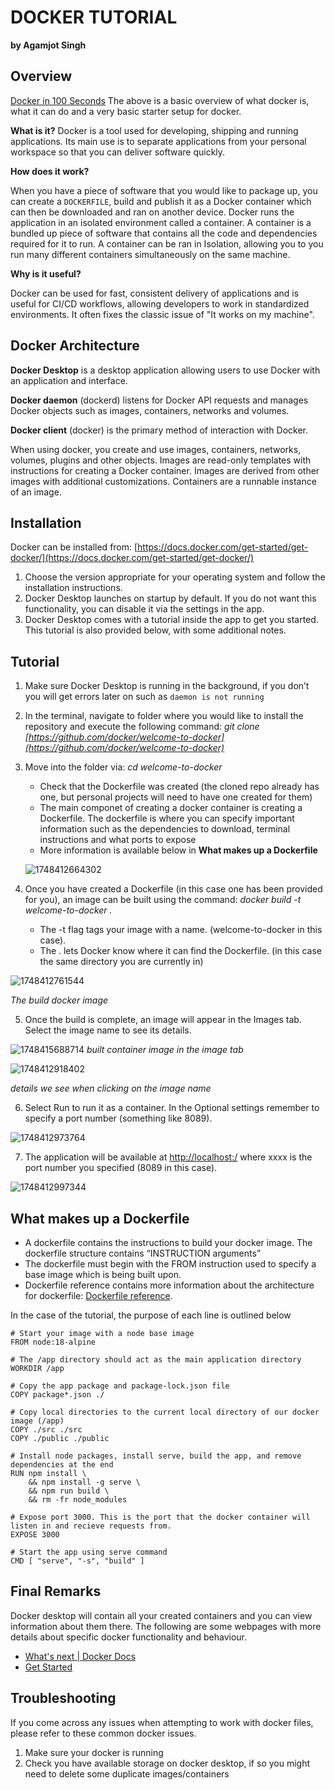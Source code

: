 # DOCKER TUTORIAL

**by Agamjot Singh**

## Overview

[Docker in 100 Seconds](https://youtu.be/Gjnup-PuquQ)
The above is a basic overview of what docker is, what it can do and a very basic starter setup for docker.

**What is it?**
Docker is a tool used for developing, shipping and running applications. Its main use is to separate applications from your personal workspace so that you can deliver software quickly.

**How does it work?**

When you have a piece of software that you would like to package up, you can create a `DOCKERFILE`, build and publish it as a Docker container which can then be downloaded and ran on another device. Docker runs the application in an isolated environment called a container. A container is a bundled up piece of software that contains all the code and dependencies required for it to run. A container can be ran in Isolation, allowing you to you run many different containers simultaneously on the same machine.

**Why is it useful?**

Docker can be used for fast, consistent delivery of applications and is useful for CI/CD workflows, allowing developers to work in standardized environments. It often fixes the classic issue of "It works on my machine".

## **Docker Architecture**

**Docker Desktop** is a desktop application allowing users to use Docker with an application and interface.

**Docker daemon** (dockerd) listens for Docker API requests and manages Docker objects such as images, containers, networks and volumes.

**Docker client** (docker) is the primary method of interaction with Docker.

When using docker, you create and use images, containers, networks, volumes, plugins and other objects. Images are read-only templates with instructions for creating a Docker container. Images are derived from other images with additional customizations. Containers are a runnable instance of an image.

## **Installation**

Docker can be installed from: [https://docs.docker.com/get-started/get-docker/](https://docs.docker.com/get-started/get-docker/)

1. Choose the version appropriate for your operating system and follow the installation instructions.
2. Docker Desktop launches on startup by default. If you do not want this functionality, you can disable it via the settings in the app.
3. Docker Desktop comes with a tutorial inside the app to get you started. This tutorial is also provided below, with some additional notes.

## Tutorial

1. Make sure Docker Desktop is running in the background, if you don’t you will get errors later on such as `daemon is not running`
2. In the terminal, navigate to folder where you would like to install the repository and execute the following command: *git clone [https://github.com/docker/welcome-to-docker](https://github.com/docker/welcome-to-docker)*
3. Move into the folder via: *cd welcome-to-docker*

   - Check that the Dockerfile was created (the cloned repo already has one, but personal projects will need to have one created for them)
   - The main componet of creating a docker container is creating a Dockerfile. The dockerfile is where you can specify important information such as the dependencies to download, terminal instructions and what ports to expose
   - More information is available below in **What makes up a Dockerfile**

   ![1748412664302](Images/DockerTutorial/docker-dockerfile.png)
4. Once you have created a Dockerfile (in this case one has been provided for you), an image can be built using the command: *docker build \-t welcome-to-docker .*

   - The \-t flag tags your image with a name. (welcome-to-docker in this case).
   - The  . lets Docker know where it can find the Dockerfile. (in this case the same directory you are currently in)

![1748412761544](Images/DockerTutorial/docker-build.png)

*The build docker image*

5. Once the build is complete, an image will appear in the Images tab. Select the image name to see its details.

![1748415688714](Images/DockerTutorial/docker-image.png)
*built container image in the image tab*

![1748412918402](Images/DockerTutorial/docker-clicking-on-image-name.png)

*details we see when clicking on the image name*

6. Select Run to run it as a container. In the Optional settings remember to specify a port number (something like 8089).

![1748412973764](Images/DockerTutorial/docker-optional-settings.png)

7. The application will be available at [http://localhost:/](http://localhost:8080/) where xxxx is the port number you specified (8089 in this case).

![1748412997344](Images/DockerTutorial/docker-congratulations.png)

## What makes up a Dockerfile

- A dockerfile contains the instructions to build your docker image. The dockerfile structure contains “INSTRUCTION arguments”
- The dockerfile must begin with the FROM instruction used to specify a base image which is being built upon.
- Dockerfile reference contains more information about the architecture for dockerfile: [Dockerfile reference](https://docs.docker.com/reference/dockerfile/).

In the case of the tutorial, the purpose of each line is outlined below

```
# Start your image with a node base image
FROM node:18-alpine

# The /app directory should act as the main application directory
WORKDIR /app

# Copy the app package and package-lock.json file
COPY package*.json ./

# Copy local directories to the current local directory of our docker image (/app)
COPY ./src ./src
COPY ./public ./public

# Install node packages, install serve, build the app, and remove dependencies at the end
RUN npm install \
    && npm install -g serve \
    && npm run build \
    && rm -fr node_modules

# Expose port 3000. This is the port that the docker container will listen in and recieve requests from.
EXPOSE 3000

# Start the app using serve command
CMD [ "serve", "-s", "build" ]
```

## **Final Remarks**

Docker desktop will contain all your created containers and you can view information about them there.
The following are some webpages with more details about specific docker functionality and behaviour.

- [What&#39;s next | Docker Docs](https://docs.docker.com/get-started/introduction/whats-next/)
- [Get Started](https://docs.docker.com/get-started/)

## Troubleshooting 
If you come across any issues when attempting to work with docker files, please refer to these common docker issues.
1. Make sure your docker is running
2. Check you have available storage on docker desktop, if so you might need to delete some duplicate images/containers
